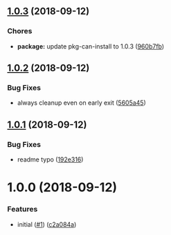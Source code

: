 <a name="1.0.3"></a>
## [1.0.3](https://github.com/videojs/videojs-generator-verify/compare/v1.0.2...v1.0.3) (2018-09-12)

### Chores

* **package:** update pkg-can-install to 1.0.3 ([960b7fb](https://github.com/videojs/videojs-generator-verify/commit/960b7fb))

<a name="1.0.2"></a>
## [1.0.2](https://github.com/videojs/videojs-generator-verify/compare/v1.0.1...v1.0.2) (2018-09-12)

### Bug Fixes

* always cleanup even on early exit ([5605a45](https://github.com/videojs/videojs-generator-verify/commit/5605a45))

<a name="1.0.1"></a>
## [1.0.1](https://github.com/videojs/videojs-generator-verify/compare/v1.0.0...v1.0.1) (2018-09-12)

### Bug Fixes

* readme typo ([192e316](https://github.com/videojs/videojs-generator-verify/commit/192e316))

<a name="1.0.0"></a>
# 1.0.0 (2018-09-12)

### Features

* initial ([#1](https://github.com/videojs/videojs-generator-verify/issues/1)) ([c2a084a](https://github.com/videojs/videojs-generator-verify/commit/c2a084a))

